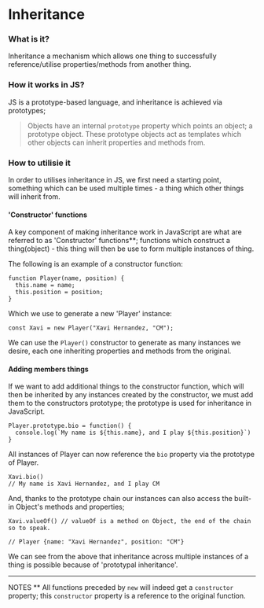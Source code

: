 # Inheritance

### What is it?
Inheritance a mechanism which allows one thing to successfully reference/utilise properties/methods from another thing. 


### How it works in JS?
JS is a prototype-based language, and inheritance is achieved via prototypes;

> Objects have an internal `prototype` property which points an object; a prototype object. These prototype objects act as templates which other objects can inherit properties and methods from.

### How to utilisie it
In order to utilises inheritance in JS, we first need a starting point, something which can be used multiple times - a thing which other things will inherit from.

#### 'Constructor' functions
A key component of making inheritance work in JavaScript are what are referred to as 'Constructor' functions**; functions which construct a thing(object) - this thing will then be use to form multiple instances of thing.


The following is an example of a constructor function:
```
function Player(name, position) {
  this.name = name;
  this.position = position;
}
```

Which we use to generate a new 'Player' instance:
```
const Xavi = new Player("Xavi Hernandez, "CM");
```

We can use the `Player()` constructor to generate as many instances we desire, each one inheriting properties and methods from the original.

#### Adding members things
If we want to add additional things to the constructor function, which will then be inherited by any instances created by the constructor, we must add them to the constructors prototype; the prototype is used for inheritance in JavaScript.

```
Player.prototype.bio = function() { 
  console.log(`My name is ${this.name}, and I play ${this.position}`)
}
```

All instances of Player can now reference the `bio` property via the prototype of Player.

```
Xavi.bio()
// My name is Xavi Hernandez, and I play CM
```

And, thanks to the prototype chain our instances can also access the built-in Object's methods and properties;

```
Xavi.valueOf() // valueOf is a method on Object, the end of the chain so to speak.

// Player {name: "Xavi Hernandez", position: "CM"}
```

We can see from the above that inheritance across multiple instances of a thing is possible because of 'prototypal inheritance'.

---
NOTES
** All functions preceded by `new` will indeed get a `constructor` property; this `constructor` property is a reference to the original function.
